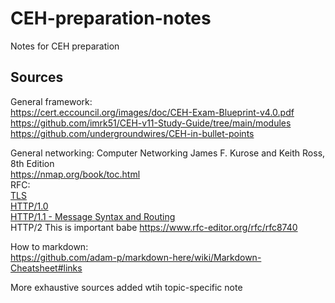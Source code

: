 # CEH-preparation-notes
Notes for CEH preparation

## Sources
General framework:  
https://cert.eccouncil.org/images/doc/CEH-Exam-Blueprint-v4.0.pdf  
https://github.com/imrk51/CEH-v11-Study-Guide/tree/main/modules  
https://github.com/undergroundwires/CEH-in-bullet-points  

General networking:
Computer Networking James F. Kurose and Keith Ross, 8th Edition  
https://nmap.org/book/toc.html  
RFC:  
[TLS](https://www.rfc-editor.org/rfc/rfc5246.html)  
[HTTP/1.0](https://www.rfc-editor.org/rfc/rfc1945)  
[HTTP/1.1 - Message Syntax and Routing](https://www.rfc-editor.org/rfc/rfc7230)  
HTTP/2
This is important babe https://www.rfc-editor.org/rfc/rfc8740  


How to markdown:  
https://github.com/adam-p/markdown-here/wiki/Markdown-Cheatsheet#links  

More exhaustive sources added wtih topic-specific note
